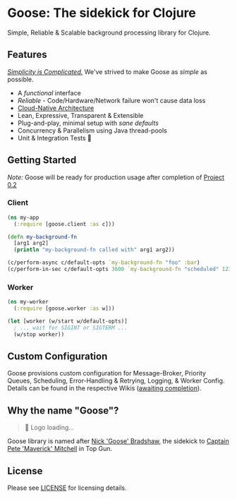 Goose: The sidekick for Clojure
=========

Simple, Reliable & Scalable background processing library for Clojure.

Features
---------

*[Simplicity is Complicated.](https://youtu.be/rFejpH_tAHM)* We've strived to make Goose as _simple_ as possible.

- A *functional* interface
- *Reliable* - Code/Hardware/Network failure won't cause data loss
- [Cloud-Native Architecture](https://github.com/nilenso/goose/tree/main/architecture-decisions)
- Lean, Expressive, Transparent & Extensible
- Plug-and-play, minimal setup with *sane defaults*
- Concurrency & Parallelism using Java thread-pools
- Unit & Integration Tests 🙂

Getting Started
---------

*Note:* Goose will be ready for production usage after completion of [Project 0.2](https://github.com/orgs/nilenso/projects/1/)

### Client

```clojure
(ns my-app
  (:require [goose.client :as c]))

(defn my-background-fn
  [arg1 arg2]
  (println "my-background-fn called with" arg1 arg2))

(c/perform-async c/default-opts `my-background-fn "foo" :bar)
(c/perform-in-sec c/default-opts 3600 `my-background-fn "scheduled" 123)
```

### Worker

```clojure
(ns my-worker
  (:require [goose.worker :as w]))

(let [worker (w/start w/default-opts)]
  ; ... wait for SIGINT or SIGTERM ...
  (w/stop worker))
```


Custom Configuration
---------

Goose provisions custom configuration for Message-Broker, Priority Queues, Scheduling, Error-Handling & Retrying, Logging, & Worker Config.
Details can be found in the respective Wikis ([awaiting completion](https://github.com/nilenso/goose/issues/40)).

Why the name "Goose"?
---------

> 🦆 Logo loading...

Goose library is named after [Nick 'Goose' Bradshaw](https://historica.fandom.com/wiki/Nick_Bradshaw), the sidekick
to [Captain Pete 'Maverick' Mitchell](https://topgun.fandom.com/wiki/Pete_Mitchell) in Top Gun.

License
---------

Please see [LICENSE](https://github.com/nilenso/goose/blob/main/LICENSE) for licensing details.

